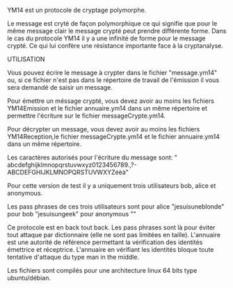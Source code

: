YM14 est un protocole de cryptage polymorphe.

Le message est cryté de façon polymorphique ce qui signifie que pour le même message clair
 le message crypté peut prendre différente forme. Dans le cas du protocole YM14 il y a une infinité de
 forme pour le  message crypté. Ce qui lui confère une résistance importante face à la cryptanalyse.

UTILISATION

Vous pouvez écrire le message à crypter dans le fichier "message.ym14" ou, 
si ce fichier n'est pas dans le répertoire de travail de l'émission il vous sera demandé de saisir un message.

Pour émettre un méssage crypté, vous devez avoir au moins les fichiers YM14Emission et le fichier annuaire.ym14 dans un même répertoire
et permettre l'écriture sur le fichier messageCrypte.ym14.

Pour décrypter un message, vous devez avoir au moins les fichiers YM14Reception,le fichier messageCrypte.ym14 et
 le fichier annuaire.ym14 dans un même répertoire.

Les caractères autorisés pour l'écriture du message sont:
" abcdefghijklmnopqrstuvwxyz0123456789.,?-ABCDEFGHIJKLMNOPQRSTUVWXYZéèà"

Pour cette version de test il y a uniquement trois utilisateurs bob, alice et anonymous.

Les pass phrases de ces trois utilisateurs sont
	pour alice     "jesuisuneblonde"
	pour bob       "jesuisungeek"
	pour anonymous ""

Ce protocole est en back tout back. Les pass phrases sont là pour éviter tout attaque par dictionnaire (elle ne sont pas limitées en taille).
L'annuaire est une autorité de référence permettant la vérification des identités émettrice et réceptrice.
L'annuaire en vérifiant les identités bloque toute tentative d'attaque du type man in the middle.

Les fichiers sont compilés pour une architecture linux 64 bits type ubuntu/débian.
